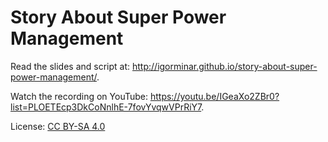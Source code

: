 Story About Super Power Management
=========================================================

Read the slides and script at: http://igorminar.github.io/story-about-super-power-management/.

Watch the recording on YouTube: https://youtu.be/IGeaXo2ZBr0?list=PLOETEcp3DkCoNnlhE-7fovYvqwVPrRiY7.

License: [CC BY-SA 4.0](http://creativecommons.org/licenses/by-sa/4.0/)